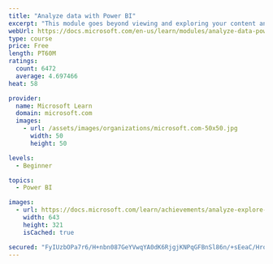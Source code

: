 ```yaml
---
title: "Analyze data with Power BI"
excerpt: "This module goes beyond viewing and exploring your content and explains how to interact with it by working with reports and dashboards to uncover and share new business insights."
webUrl: https://docs.microsoft.com/en-us/learn/modules/analyze-data-power-bi/
type: course
price: Free
length: PT60M
ratings:
  count: 6472
  average: 4.697466
heat: 58

provider:
  name: Microsoft Learn
  domain: microsoft.com
  images:
    - url: /assets/images/organizations/microsoft.com-50x50.jpg
      width: 50
      height: 50

levels:
  - Beginner

topics:
  - Power BI

images:
  - url: https://docs.microsoft.com/learn/achievements/analyze-explore-data-power-bi-social.png
    width: 643
    height: 321
    isCached: true

secured: "FyIUzbOPa7r6/H+nbn087GeYVwqYA0dK6RjgjKNPqGFBnSl86n/+sEeaC/HroZ+5w/HDIUzk8Lo4K/dMincj180vulRw79/3QbDtpcpPDOzxBW/7+2VtKpB/4cZIIX9LYYOT7dmu3xl1AT5fdyVPk3v2OPTrmChIgCk3yqg1crM4NUoE/ZhqiVggJGBCkeVR09nX4jnDUI6MXkRNVembOENZaVa6zgwBWlWbGxyxuGoRqch/nisdBwLwPHjQxDd6ybdLhOcvNzWUwZIfsdjL1rijP5Y2Qni49U2i7z0wbWgIIwA70ps9mMx6rVgqvg7xELiNhT56xqW5UOKHK442lto94FZN1BRnE8qKbzMAQC0AREfvvWrrr23aVmirhH8AGlIHM/KFrd9RXfl+SABMV0NKT8pgqDTDZBTs5fxj+q4=;WV5EQbY9JIQ8bdzes2tdPg=="
---
```


